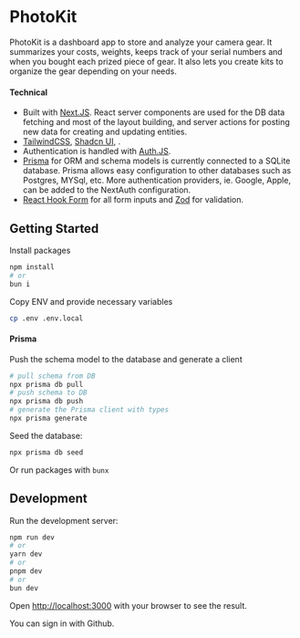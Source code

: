 # PhotoKit

PhotoKit is a dashboard app to store and analyze your camera gear. It summarizes your costs, weights, keeps track of your serial numbers and when you bought each prized piece of gear. It also lets you create kits to organize the gear depending on your needs.

#### Technical

- Built with [Next.JS](https://nextjs.org/). React server components are used for the DB data fetching and most of the layout building, and server actions for posting new data for creating and updating entities.
- [TailwindCSS](https://tailwindcss.com/), [Shadcn UI](https://ui.shadcn.com/), .
- Authentication is handled with [Auth.JS](https://authjs.dev/).
- [Prisma](https://www.prisma.io/) for ORM and schema models is currently connected to a SQLite database. Prisma allows easy configuration to other databases such as Postgres, MYSql, etc. More authentication providers, ie. Google, Apple, can be added to the NextAuth configuration.
- [React Hook Form](https://react-hook-form.com/) for all form inputs and [Zod](https://zod.dev/) for validation.

## Getting Started

Install packages

```bash
npm install
# or
bun i
```

Copy ENV and provide necessary variables

```bash
cp .env .env.local
```

#### Prisma

Push the schema model to the database and generate a client

```bash
# pull schema from DB
npx prisma db pull
# push schema to DB
npx prisma db push
# generate the Prisma client with types
npx prisma generate
```

Seed the database:

```bash
npx prisma db seed
```

Or run packages with `bunx`

## Development

Run the development server:

```bash
npm run dev
# or
yarn dev
# or
pnpm dev
# or
bun dev
```

Open [http://localhost:3000](http://localhost:3000) with your browser to see the result.

You can sign in with Github.
